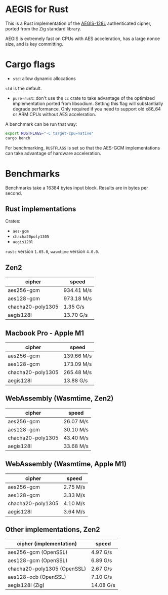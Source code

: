 # AEGIS for Rust

This is a Rust implementation of the
[AEGIS-128L](https://datatracker.ietf.org/doc/draft-irtf-cfrg-aegis-aead/)
authenticated cipher, ported from the Zig standard library.

AEGIS is extremely fast on CPUs with AES acceleration, has a large nonce size,
and is key committing.

# Cargo flags

- `std`: allow dynamic allocations

`std` is the default.

- `pure-rust`: don't use the `cc` crate to take advantage of the optimized implementation ported from libsodium. Setting this flag will substantially degrade performance. Only required if you need to support old x86_64 or ARM CPUs without AES acceleration.

A benchmark can be run that way:

```sh
export RUSTFLAGS="-C target-cpu=native"
cargo bench
```

For benchmarking, `RUSTFLAGS` is set so that the AES-GCM implementations can take advantage of hardware acceleration.

# Benchmarks

Benchmarks take a 16384 bytes input block. Results are in bytes per second.

## Rust implementations

Crates:

- `aes-gcm`
- `chacha20poly1305`
- `aegis128l`

`rustc` version `1.65.0`, `wasmtime` version `4.0.0`.

## Zen2

| cipher            | speed      |
| ----------------- | ---------- |
| aes256-gcm        | 934.41 M/s |
| aes128-gcm        | 973.18 M/s |
| chacha20-poly1305 | 1.35 G/s   |
| aegis128l         | 13.70 G/s  |

## Macbook Pro - Apple M1

| cipher            | speed      |
| ----------------- | ---------- |
| aes256-gcm        | 139.66 M/s |
| aes128-gcm        | 173.09 M/s |
| chacha20-poly1305 | 265.48 M/s |
| aegis128l         | 13.88 G/s  |

## WebAssembly (Wasmtime, Zen2)

| cipher            | speed     |
| ----------------- | --------- |
| aes256-gcm        | 26.07 M/s |
| aes128-gcm        | 30.10 M/s |
| chacha20-poly1305 | 43.40 M/s |
| aegis128l         | 33.68 M/s |

## WebAssembly (Wasmtime, Apple M1)

| cipher            | speed    |
| ----------------- | -------- |
| aes256-gcm        | 2.75 M/s |
| aes128-gcm        | 3.33 M/s |
| chacha20-poly1305 | 4.10 M/s |
| aegis128l         | 3.64 M/s |

## Other implementations, Zen2

| cipher (implementation)     | speed     |
| --------------------------- | --------- |
| aes256-gcm (OpenSSL)        | 4.97 G/s  |
| aes128-gcm (OpenSSL)        | 6.89 G/s  |
| chacha20-poly1305 (OpenSSL) | 2.67 G/s  |
| aes128-ocb (OpenSSL)        | 7.10 G/s  |
| aegis128l (Zig)             | 14.08 G/s |